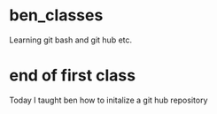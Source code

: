 # ben_classes
Learning git bash and git hub etc.

# end of first class
Today I taught ben how to initalize a git hub repository
